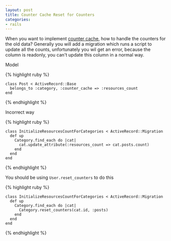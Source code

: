 ```yaml
---
layout: post
title: Counter Cache Reset for Counters
categories:
- rails
---
```


When you want to implement [counter cache][0], how to handle the counters for the old data?
Generally you will add a migration which runs a script to update all the counts, unfortunately you wil get an error,
because the column is readonly, you can't update this column in a normal way.

Model
    
{% highlight ruby %}

    class Post < ActiveRecord::Base
      belongs_to :category, :counter_cache => :resources_count
    end

{% endhighlight %}

Incorrect way
    
{% highlight ruby %}

    class InitializeResourcesCountForCategories < ActiveRecord::Migration
      def up
        Category.find_each do |cat|
          cat.update_attribute(:resources_count => cat.posts.count)
        end
      end
    end

{% endhighlight %}


You should be using `User.reset_counters` to do this

{% highlight ruby %}

    class InitializeResourcesCountForCategories < ActiveRecord::Migration
      def up
        Category.find_each do |cat|
          Category.reset_counters(cat.id, :posts)
        end
      end
    end

{% endhighlight %}


  [0]: http://api.rubyonrails.org/classes/ActiveRecord/CounterCache.html